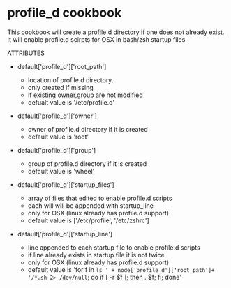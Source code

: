# profile_d cookbook

This cookbook will create a profile.d directory if one does not already exist.
It will enable profile.d scirpts for OSX in bash/zsh startup files.

ATTRIBUTES

* default['profile_d']['root_path']
  - location of profile.d directory.
  - only created if missing
  - if existing owner,group are not modified
  - defualt value is '/etc/profile.d'

* default['profile_d']['owner']
  - owner of profile.d directory if it is created
  - default value is 'root'

* default['profile_d']['group']
  - group of profile.d directory if it is created
  - default value is 'wheel'

* default['profile_d']['startup_files']
  - array of files that edited to enable profile.d scripts
  - each will will be appended with startup_line
  - only for OSX (linux already has profile.d support) 
  - default value is ['/etc/profile', '/etc/zshrc']

* default['profile_d']['startup_line']
  - line appended to each startup file to enable profile.d scripts
  - if line already exists in startup file it is not twice
  - only for OSX (linux already has profile.d support) 
  - default value is 'for f in `ls ' + node['profile_d']['root_path']+ '/*.sh 2> /dev/null`; do if [ -r $f ]; then . $f; fi; done'
